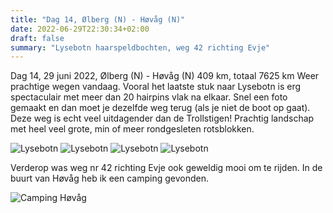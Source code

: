 ```yaml
---
title: "Dag 14, Ølberg (N) - Høvåg (N)"
date: 2022-06-29T22:30:34+02:00
draft: false
summary: "Lysebotn haarspeldbochten, weg 42 richting Evje"
---
```

Dag 14, 29 juni 2022, Ølberg (N) - Høvåg (N)
409 km, totaal 7625 km
Weer prachtige wegen vandaag. Vooral het laatste stuk naar Lysebotn is erg spectaculair met meer dan
20 hairpins vlak na elkaar. Snel een foto gemaakt en dan moet je dezelfde weg terug (als je niet de boot op gaat).
Deze weg is echt veel uitdagender dan de Trollstigen!
Prachtig landschap met heel veel grote, min of meer rondgesleten rotsblokken.

![Lysebotn](/images/noordkaap2022-06-29-01-tjorhom-r.jpg "Lysebotn")
![Lysebotn](/images/noordkaap2022-06-29-02-lysebotn-r.jpg "Lysebotn")
![Lysebotn](/images/noordkaap2022-06-29-03-lysebotn-r.jpg "Lysebotn")
![Lysebotn](/images/noordkaap2022-06-29-04-lysebotn-r.jpg "Lysebotn")

Verderop was weg nr 42 richting Evje ook geweldig mooi om te rijden.
In de buurt van Høvåg heb ik een camping gevonden.

![Camping Høvåg](/images/noordkaap2022-06-29-05-hovag-r.jpg "Camping Høvåg")

